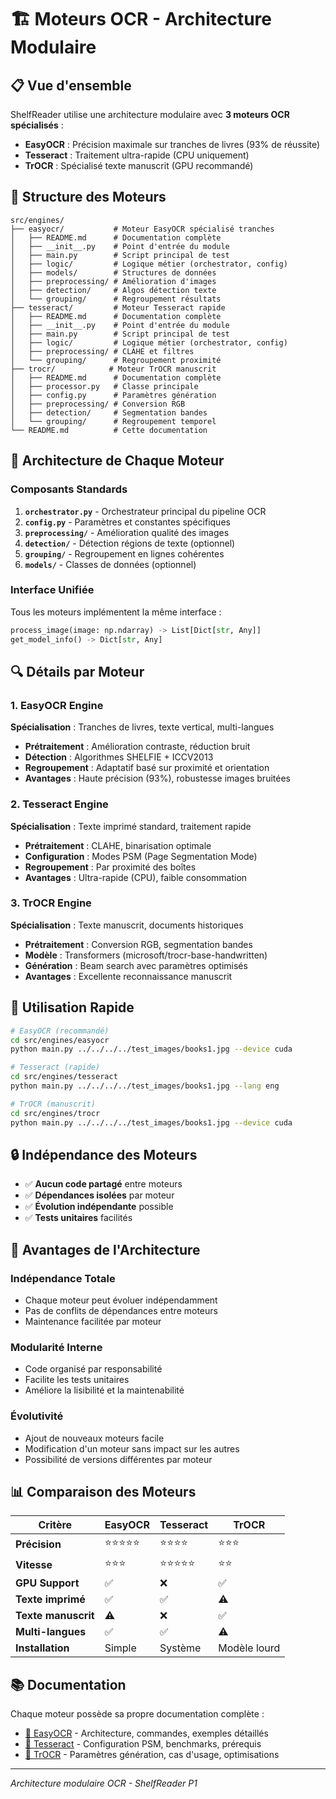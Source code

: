 # 🏗️ Moteurs OCR - Architecture Modulaire

## 📋 Vue d'ensemble

ShelfReader utilise une architecture modulaire avec **3 moteurs OCR spécialisés** :

- **EasyOCR** : Précision maximale sur tranches de livres (93% de réussite)
- **Tesseract** : Traitement ultra-rapide (CPU uniquement)
- **TrOCR** : Spécialisé texte manuscrit (GPU recommandé)

## 📁 Structure des Moteurs

```
src/engines/
├── easyocr/           # Moteur EasyOCR spécialisé tranches
│   ├── README.md      # Documentation complète
│   ├── __init__.py    # Point d'entrée du module
│   ├── main.py        # Script principal de test
│   ├── logic/         # Logique métier (orchestrator, config)
│   ├── models/        # Structures de données
│   ├── preprocessing/ # Amélioration d'images
│   ├── detection/     # Algos détection texte
│   └── grouping/      # Regroupement résultats
├── tesseract/         # Moteur Tesseract rapide
│   ├── README.md      # Documentation complète
│   ├── __init__.py    # Point d'entrée du module
│   ├── main.py        # Script principal de test
│   ├── logic/         # Logique métier (orchestrator, config)
│   ├── preprocessing/ # CLAHE et filtres
│   └── grouping/      # Regroupement proximité
├── trocr/            # Moteur TrOCR manuscrit
│   ├── README.md      # Documentation complète
│   ├── processor.py   # Classe principale
│   ├── config.py      # Paramètres génération
│   ├── preprocessing/ # Conversion RGB
│   ├── detection/     # Segmentation bandes
│   └── grouping/      # Regroupement temporel
└── README.md          # Cette documentation
```

## 🎯 Architecture de Chaque Moteur

### Composants Standards
1. **`orchestrator.py`** - Orchestrateur principal du pipeline OCR
2. **`config.py`** - Paramètres et constantes spécifiques
3. **`preprocessing/`** - Amélioration qualité des images
4. **`detection/`** - Détection régions de texte (optionnel)
5. **`grouping/`** - Regroupement en lignes cohérentes
6. **`models/`** - Classes de données (optionnel)

### Interface Unifiée
Tous les moteurs implémentent la même interface :
```python
process_image(image: np.ndarray) -> List[Dict[str, Any]]
get_model_info() -> Dict[str, Any]
```

## 🔍 Détails par Moteur

### 1. EasyOCR Engine
**Spécialisation** : Tranches de livres, texte vertical, multi-langues
- **Prétraitement** : Amélioration contraste, réduction bruit
- **Détection** : Algorithmes SHELFIE + ICCV2013
- **Regroupement** : Adaptatif basé sur proximité et orientation
- **Avantages** : Haute précision (93%), robustesse images bruitées

### 2. Tesseract Engine
**Spécialisation** : Texte imprimé standard, traitement rapide
- **Prétraitement** : CLAHE, binarisation optimale
- **Configuration** : Modes PSM (Page Segmentation Mode)
- **Regroupement** : Par proximité des boîtes
- **Avantages** : Ultra-rapide (CPU), faible consommation

### 3. TrOCR Engine
**Spécialisation** : Texte manuscrit, documents historiques
- **Prétraitement** : Conversion RGB, segmentation bandes
- **Modèle** : Transformers (microsoft/trocr-base-handwritten)
- **Génération** : Beam search avec paramètres optimisés
- **Avantages** : Excellente reconnaissance manuscrit

## 🚀 Utilisation Rapide

```bash
# EasyOCR (recommandé)
cd src/engines/easyocr
python main.py ../../../../test_images/books1.jpg --device cuda

# Tesseract (rapide)
cd src/engines/tesseract
python main.py ../../../../test_images/books1.jpg --lang eng

# TrOCR (manuscrit)
cd src/engines/trocr
python main.py ../../../../test_images/books1.jpg --device cuda
```

## 🔒 Indépendance des Moteurs

- ✅ **Aucun code partagé** entre moteurs
- ✅ **Dépendances isolées** par moteur
- ✅ **Évolution indépendante** possible
- ✅ **Tests unitaires** facilités

## 🎯 Avantages de l'Architecture

### Indépendance Totale
- Chaque moteur peut évoluer indépendamment
- Pas de conflits de dépendances entre moteurs
- Maintenance facilitée par moteur

### Modularité Interne
- Code organisé par responsabilité
- Facilite les tests unitaires
- Améliore la lisibilité et la maintenabilité

### Évolutivité
- Ajout de nouveaux moteurs facile
- Modification d'un moteur sans impact sur les autres
- Possibilité de versions différentes par moteur

## 📊 Comparaison des Moteurs

| Critère | EasyOCR | Tesseract | TrOCR |
|---------|---------|-----------|-------|
| **Précision** | ⭐⭐⭐⭐⭐ | ⭐⭐⭐⭐ | ⭐⭐⭐ |
| **Vitesse** | ⭐⭐⭐ | ⭐⭐⭐⭐⭐ | ⭐⭐ |
| **GPU Support** | ✅ | ❌ | ✅ |
| **Texte imprimé** | ✅ | ✅ | ⚠️ |
| **Texte manuscrit** | ⚠️ | ❌ | ✅ |
| **Multi-langues** | ✅ | ✅ | ⚠️ |
| **Installation** | Simple | Système | Modèle lourd |

## 📚 Documentation

Chaque moteur possède sa propre documentation complète :
- [📖 EasyOCR](easyocr/README.md) - Architecture, commandes, exemples détaillés
- [📖 Tesseract](tesseract/README.md) - Configuration PSM, benchmarks, prérequis
- [📖 TrOCR](trocr/README.md) - Paramètres génération, cas d'usage, optimisations

---

*Architecture modulaire OCR - ShelfReader P1*
